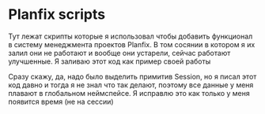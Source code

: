 # Planfix scripts

Тут лежат скрипты которые я использовал чтобы добавить функционал в систему менеджмента проектов Planfix. В том сосянии в котором я их залил они не работают и вообще они устарели, сейчас работают улучшенные. Я заливаю этот код как пример своей работы

Сразу скажу, да, надо было выделить примитив Session, но я писал этот код давно и тогда я не знал что так делают, поэтому все данные у меня плавают в глобальном неймспейсе. Я исправлю это как только у меня появится время (не на сессии)



